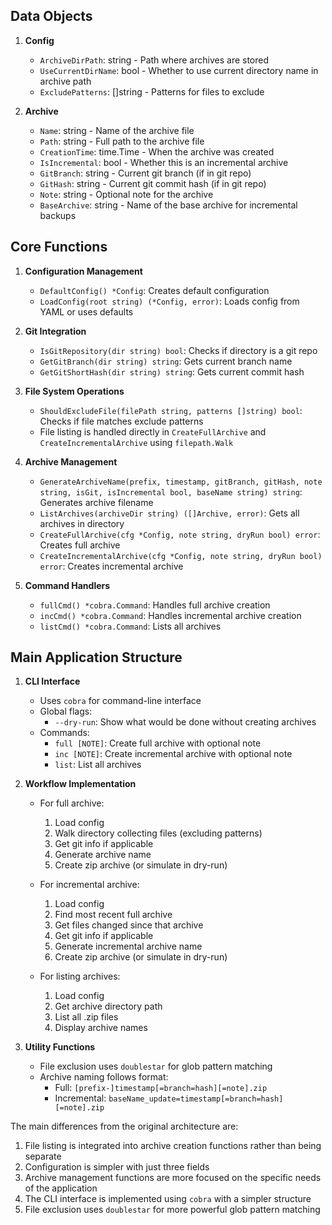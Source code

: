 ## Data Objects

1. **Config**
   - `ArchiveDirPath`: string - Path where archives are stored
   - `UseCurrentDirName`: bool - Whether to use current directory name in archive path
   - `ExcludePatterns`: []string - Patterns for files to exclude

2. **Archive**
   - `Name`: string - Name of the archive file
   - `Path`: string - Full path to the archive file
   - `CreationTime`: time.Time - When the archive was created
   - `IsIncremental`: bool - Whether this is an incremental archive
   - `GitBranch`: string - Current git branch (if in git repo)
   - `GitHash`: string - Current git commit hash (if in git repo)
   - `Note`: string - Optional note for the archive
   - `BaseArchive`: string - Name of the base archive for incremental backups

## Core Functions

1. **Configuration Management**
   - `DefaultConfig() *Config`: Creates default configuration
   - `LoadConfig(root string) (*Config, error)`: Loads config from YAML or uses defaults

2. **Git Integration**
   - `IsGitRepository(dir string) bool`: Checks if directory is a git repo
   - `GetGitBranch(dir string) string`: Gets current branch name
   - `GetGitShortHash(dir string) string`: Gets current commit hash

3. **File System Operations**
   - `ShouldExcludeFile(filePath string, patterns []string) bool`: Checks if file matches exclude patterns
   - File listing is handled directly in `CreateFullArchive` and `CreateIncrementalArchive` using `filepath.Walk`

4. **Archive Management**
   - `GenerateArchiveName(prefix, timestamp, gitBranch, gitHash, note string, isGit, isIncremental bool, baseName string) string`: Generates archive filename
   - `ListArchives(archiveDir string) ([]Archive, error)`: Gets all archives in directory
   - `CreateFullArchive(cfg *Config, note string, dryRun bool) error`: Creates full archive
   - `CreateIncrementalArchive(cfg *Config, note string, dryRun bool) error`: Creates incremental archive

5. **Command Handlers**
   - `fullCmd() *cobra.Command`: Handles full archive creation
   - `incCmd() *cobra.Command`: Handles incremental archive creation
   - `listCmd() *cobra.Command`: Lists all archives

## Main Application Structure

1. **CLI Interface**
   - Uses `cobra` for command-line interface
   - Global flags:
     - `--dry-run`: Show what would be done without creating archives
   - Commands:
     - `full [NOTE]`: Create full archive with optional note
     - `inc [NOTE]`: Create incremental archive with optional note
     - `list`: List all archives

2. **Workflow Implementation**
   - For full archive:
     1. Load config
     2. Walk directory collecting files (excluding patterns)
     3. Get git info if applicable
     4. Generate archive name
     5. Create zip archive (or simulate in dry-run)

   - For incremental archive:
     1. Load config
     2. Find most recent full archive
     3. Get files changed since that archive
     4. Get git info if applicable
     5. Generate incremental archive name
     6. Create zip archive (or simulate in dry-run)

   - For listing archives:
     1. Load config
     2. Get archive directory path
     3. List all .zip files
     4. Display archive names

3. **Utility Functions**
   - File exclusion uses `doublestar` for glob pattern matching
   - Archive naming follows format:
     - Full: `[prefix-]timestamp[=branch=hash][=note].zip`
     - Incremental: `baseName_update=timestamp[=branch=hash][=note].zip`

The main differences from the original architecture are:
1. File listing is integrated into archive creation functions rather than being separate
2. Configuration is simpler with just three fields
3. Archive management functions are more focused on the specific needs of the application
4. The CLI interface is implemented using `cobra` with a simpler structure
5. File exclusion uses `doublestar` for more powerful glob pattern matching
